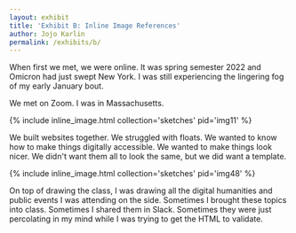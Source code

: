 ```yaml
---
layout: exhibit
title: 'Exhibit B: Inline Image References'
author: Jojo Karlin
permalink: /exhibits/b/
---
```


When first we met, we were online. It was spring semester 2022 and Omicron had just swept New York. I was still experiencing the lingering fog of my early January bout.

We met on Zoom. I was in Massachusetts. 

{% include inline_image.html collection='sketches' pid='img11' %}

We built websites together. We struggled with floats. We wanted to know how to make things digitally accessible. We wanted to make things look nicer. We didn't want them all to look the same, but we did want a template.


{% include inline_image.html collection='sketches' pid='img48' %}

On top of drawing the class, I was drawing all the digital humanities and public events I was attending on the side. Sometimes I brought these topics into class. Sometimes I shared them in Slack. Sometimes they were just percolating in my mind while I was trying to get the HTML to validate.
